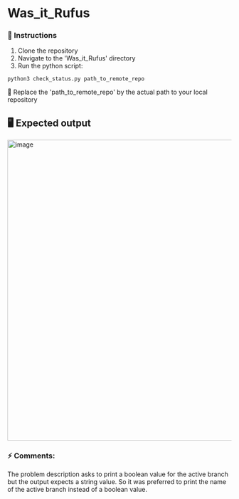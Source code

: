 # Was_it_Rufus

### 📜 Instructions

1. Clone the repository
2. Navigate to the 'Was_it_Rufus' directory
3. Run the python script:

`python3 check_status.py path_to_remote_repo`

💁‍ Replace the 'path_to_remote_repo' by the actual path to your local repository

## 🖥️ Expected output

<img width="676" alt="image" src="https://user-images.githubusercontent.com/47474227/212495067-55d98463-7e6f-4cb8-8834-9f3b1c45bc33.png">

### ⚡️ Comments:

The problem description asks to print a boolean value for the active branch but the output expects a string value.
So it was preferred to print the name of the active branch instead of a boolean value.

